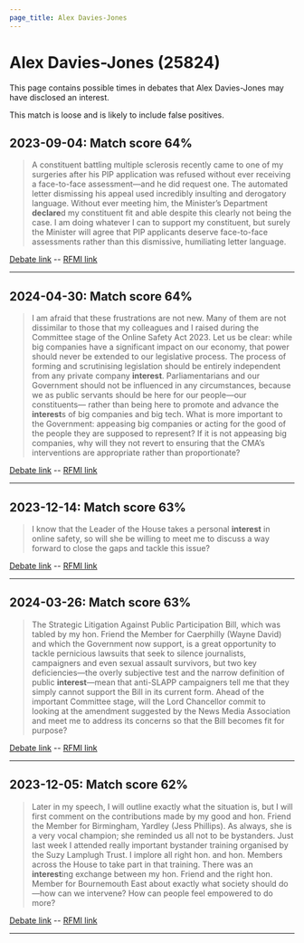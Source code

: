 ```yaml
---
page_title: Alex Davies-Jones
---
```


# Alex Davies-Jones  (25824)

This page contains possible times in debates that Alex Davies-Jones may have disclosed an interest.

This match is loose and is likely to include false positives. 



## 2023-09-04: Match score 64%

>A constituent battling multiple sclerosis recently came to one of my surgeries after his PIP application was refused without ever receiving a face-to-face assessment—and he did request one. The automated letter dismissing his appeal used incredibly insulting and derogatory language. Without ever meeting him, the Minister’s Department **declare**d my constituent fit and able despite this clearly not being the case. I am doing whatever I can to support my constituent, but surely the Minister will agree that PIP applicants deserve face-to-face assessments rather than this dismissive, humiliating letter language.

[Debate link](https://www.theyworkforyou.com/debates/?id=2023-09-04c.21.2)  --  [RFMI link](https://www.theyworkforyou.com/mp/25824/register)


---



## 2024-04-30: Match score 64%

>I am afraid that these frustrations are not new. Many of them are not dissimilar to those that my colleagues and I raised during the Committee stage of the Online Safety Act 2023. Let us be clear: while big companies have a significant impact on our economy, that power should never be extended to our legislative process. The process of forming and scrutinising legislation should be entirely independent from any private company **interest**. Parliamentarians and our Government should not be influenced in any circumstances, because we as public servants should be here for our people—our constituents—  rather than being here to promote and advance the **interest**s of big companies and big tech. What is more important to the Government: appeasing big companies or acting for the good of the people they are supposed to represent? If it is not appeasing big companies, why will they not revert to ensuring that the CMA’s interventions are appropriate rather than proportionate?

[Debate link](https://www.theyworkforyou.com/debates/?id=2024-04-30a.200.0)  --  [RFMI link](https://www.theyworkforyou.com/mp/25824/register)


---



## 2023-12-14: Match score 63%

>I know that the Leader of the House takes a personal **interest** in online safety, so will she be willing to meet me to discuss a way forward to close the gaps and tackle this issue?

[Debate link](https://www.theyworkforyou.com/debates/?id=2023-12-14a.1019.1)  --  [RFMI link](https://www.theyworkforyou.com/mp/25824/register)


---



## 2024-03-26: Match score 63%

>The Strategic Litigation Against Public Participation Bill, which was tabled by my hon. Friend the Member for Caerphilly (Wayne David) and which the Government now support, is a great opportunity to tackle pernicious lawsuits that seek to silence journalists, campaigners and even sexual assault survivors, but two key deficiencies—the overly subjective test and the narrow definition of public **interest**—mean that anti-SLAPP campaigners tell me that they simply cannot support the Bill in its current form. Ahead of the important Committee stage, will the Lord Chancellor commit to looking at the amendment suggested by the News Media Association and meet me to address its concerns so that the Bill becomes fit for purpose?

[Debate link](https://www.theyworkforyou.com/debates/?id=2024-03-26b.1390.2)  --  [RFMI link](https://www.theyworkforyou.com/mp/25824/register)


---



## 2023-12-05: Match score 62%

>Later in my speech, I will outline exactly what the situation is, but I will first comment on the contributions made by my good and hon. Friend the Member for  Birmingham, Yardley (Jess Phillips). As always, she is a very vocal champion; she reminded us all not to be bystanders. Just last week I attended really important bystander training organised by the Suzy Lamplugh Trust. I implore all right hon. and hon. Members across the House to take part in that training. There was an **interest**ing exchange between my hon. Friend and the right hon. Member for Bournemouth East about exactly what society should do—how can we intervene? How can people feel empowered to do more?

[Debate link](https://www.theyworkforyou.com/debates/?id=2023-12-05a.268.0)  --  [RFMI link](https://www.theyworkforyou.com/mp/25824/register)


---


